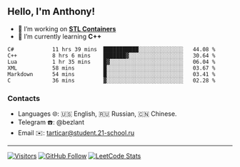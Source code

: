## Hello, I'm Anthony!
 
- 🔭 I’m working on **[STL Containers](https://github.com/bezlant/s21_stl_containers)**
- 🌱 I’m currently learning **C++**

<!--START_SECTION:waka-->

```text
C#            11 hrs 39 mins  ███████████░░░░░░░░░░░░░░   44.08 %
C++           8 hrs 6 mins    ███████▓░░░░░░░░░░░░░░░░░   30.64 %
Lua           1 hr 35 mins    █▓░░░░░░░░░░░░░░░░░░░░░░░   06.04 %
XML           58 mins         █░░░░░░░░░░░░░░░░░░░░░░░░   03.67 %
Markdown      54 mins         █░░░░░░░░░░░░░░░░░░░░░░░░   03.41 %
C             36 mins         ▓░░░░░░░░░░░░░░░░░░░░░░░░   02.28 %
```

<!--END_SECTION:waka-->
### Contacts
- Languages 🌐: 🇺🇸 English, 🇷🇺 Russian, 🇨🇳 Chinese.
- Telegram ☎️: @bezlant
- Email ✉️: tarticar@student.21-school.ru
---
[![Visitors](https://shields-io-visitor-counter.herokuapp.com/badge?page=bezlant.bezlant&label=visitors&logo=Codeforces&style=for-the-badge&labelColor=black&color=forestgreen)](https://www.youtube.com/watch?v=dQw4w9WgXcQ)
[![GitHub Follow](https://img.shields.io/github/followers/bezlant?label=follow&logo=github&style=for-the-badge&labelColor=black)](https://github.com/bezlant)
[![LeetCode Stats](https://img.shields.io/badge/dynamic/json?style=for-the-badge&labelColor=black&color=darkorange&label=Solved&query=solvedOverTotal&url=https%3A%2F%2Fleetcode-badge.vercel.app%2Fapi%2Fusers%2Fbezlant&logo=leetcode&logoColor=yellow)](https://leetcode.com/bezlant/)
